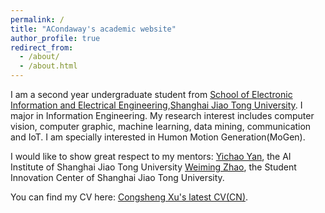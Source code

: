 ```yaml
---
permalink: /
title: "ACondaway's academic website"
author_profile: true
redirect_from: 
  - /about/
  - /about.html
---
```


I am a second year undergraduate student from [School of Electronic Information and Electrical Engineering](https://www.seiee.sjtu.edu.cn/),[Shanghai Jiao Tong University](https://www.sjtu.edu.cn/). I major in Information Engineering. My research interest includes computer vision, computer graphic, machine learning, data mining, communication and IoT. I am specially interested in Humon Motion Generation(MoGen).

I would like to show great respect to my mentors: [Yichao Yan](https://daodaofr.github.io/), the AI Institute of Shanghai Jiao Tong University [Weiming Zhao](https://zwm0426.github.io), the Student Innovation Center of Shanghai Jiao Tong University.

You can find my CV here: [Congsheng Xu's latest CV(CN)](../assets/CV.pdf).






